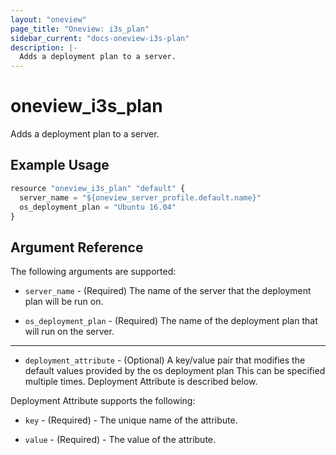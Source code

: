 ```yaml
---
layout: "oneview"
page_title: "Oneview: i3s_plan"
sidebar_current: "docs-oneview-i3s-plan"
description: |-
  Adds a deployment plan to a server.
---
```


# oneview\_i3s\_plan

Adds a deployment plan to a server.

## Example Usage

```js
resource "oneview_i3s_plan" "default" {
  server_name = "${oneview_server_profile.default.name}"
  os_deployment_plan = "Ubuntu 16.04"
}
```

## Argument Reference

The following arguments are supported: 

* `server_name` - (Required) The name of the server that the deployment plan will be run on.

* `os_deployment_plan` - (Required) The name of the deployment plan that will run on the server. 

- - -

* `deployment_attribute` - (Optional) A key/value pair that modifies the default values provided by the os deployment plan
  This can be specified multiple times. Deployment Attribute is described below.
  
Deployment Attribute supports the following:

* `key` - (Required) - The unique name of the attribute.

* `value` - (Required) - The value of the attribute.


